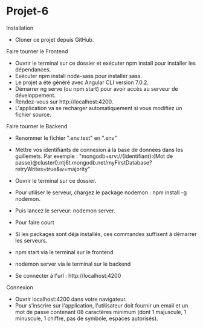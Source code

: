 # Projet-6


Installation

- Cloner ce projet depuis GitHub.


Faire tourner le Frontend

- Ouvrir le terminal sur ce dossier et exécuter npm install pour installer les dépendances.
- Exécuter npm install node-sass pour installer sass.
- Le projet a été généré avec Angular CLI version 7.0.2.
- Démarrer ng serve (ou npm start) pour avoir accès au serveur de développement.
- Rendez-vous sur http://localhost:4200.
- L'application va se recharger automatiquement si vous modifiez un fichier source.


Faire tourner le Backend

- Renommer le fichier ".env.test" en ".env"
- Mettre vos identifiants de connexion à la base de données dans les guillemets. Par exemple : "mongodb+srv://{Identifiant}:{Mot de passe}@cluster0.ntj6t.mongodb.net/myFirstDatabase?retryWrites=true&w=majority"
- Ouvrir le terminal sur ce dossier.
- Pour utiliser le serveur, chargez le package nodemon : npm install -g nodemon.
- Puis lancez le serveur: nodemon server.
- Pour faire court
- Si les packages sont déja installés, ces commandes suffisent à démarrer les serveurs.


- npm start via le terminal sur le frontend
* nodemon server via le terminal sur le backend
- Se connecter à l'url : http://localhost:4200


Connexion

- Ouvrir localhost:4200 dans votre navigateur.
- Pour s'inscrire sur l'application, l'utilisateur doit fournir un email et un mot de passe contenant 08 caractères minimum (dont 1 majuscule, 1 minuscule, 1 chiffre, pas de symbole, espaces autorisés).

